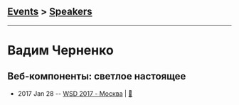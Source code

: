 ## [Events](../README.md) > [Speakers](../speakers.md)
---

# Вадим Черненко

## Веб-компоненты: светлое настоящее
- 2017 Jan 28 -- [WSD 2017 - Москва](https://www.youtube.com/watch?v=KjPsp_PVPuU)  | [:notebook:](https://wsd.events/2017/01/28/pres/web-components.pdf)  
